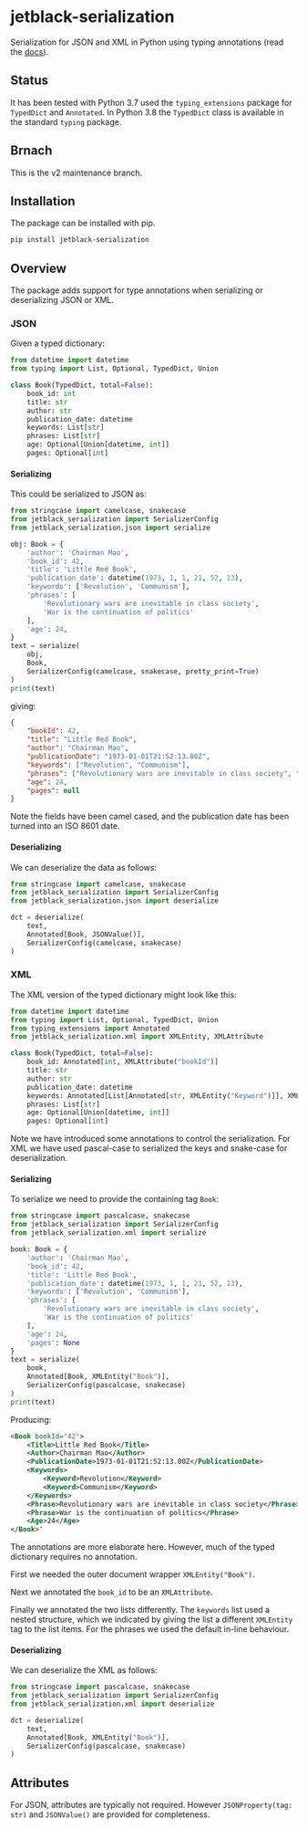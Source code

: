 # jetblack-serialization

Serialization for JSON and XML in Python using typing annotations
(read the [docs](https://rob-blackbourn.github.io/jetblack-serialization/)).

## Status

It has been tested with Python 3.7 used the `typing_extensions`
package for `TypedDict` and `Annotated`. In Python 3.8 the `TypedDict`
class is available in the standard `typing` package.

## Brnach

This is the v2 maintenance branch.

## Installation

The package can be installed with pip.

```bash
pip install jetblack-serialization
```

## Overview

The package adds support for type annotations when serializing or deserializing
JSON or XML.


### JSON

Given a typed dictionary:

```python
from datetime import datetime
from typing import List, Optional, TypedDict, Union

class Book(TypedDict, total=False):
    book_id: int
    title: str
    author: str
    publication_date: datetime
    keywords: List[str]
    phrases: List[str]
    age: Optional[Union[datetime, int]]
    pages: Optional[int]
```

#### Serializing

This could be serialized to JSON as:

```python
from stringcase import camelcase, snakecase
from jetblack_serialization import SerializerConfig
from jetblack_serialization.json import serialize

obj: Book = {
    'author': 'Chairman Mao',
    'book_id': 42,
    'title': 'Little Red Book',
    'publication_date': datetime(1973, 1, 1, 21, 52, 13),
    'keywords': ['Revolution', 'Communism'],
    'phrases': [
        'Revolutionary wars are inevitable in class society',
        'War is the continuation of politics'
    ],
    'age': 24,
}
text = serialize(
    obj,
    Book,
    SerializerConfig(camelcase, snakecase, pretty_print=True)
)
print(text)
```

giving:

```json
{
    "bookId": 42,
    "title": "Little Red Book",
    "author": "Chairman Mao",
    "publicationDate": "1973-01-01T21:52:13.00Z",
    "keywords": ["Revolution", "Communism"],
    "phrases": ["Revolutionary wars are inevitable in class society", "War is the continuation of politics"],
    "age": 24,
    "pages": null
}
```

Note the fields have been camel cased, and the publication date has been turned
into an ISO 8601 date.

#### Deserializing

We can deserialize the data as follows:

```python
from stringcase import camelcase, snakecase
from jetblack_serialization import SerializerConfig
from jetblack_serialization.json import deserialize

dct = deserialize(
    text,
    Annotated[Book, JSONValue()],
    SerializerConfig(camelcase, snakecase)
)
```

### XML

The XML version of the typed dictionary might look like this:

```python
from datetime import datetime
from typing import List, Optional, TypedDict, Union
from typing_extensions import Annotated
from jetblack_serialization.xml import XMLEntity, XMLAttribute

class Book(TypedDict, total=False):
    book_id: Annotated[int, XMLAttribute("bookId")]
    title: str
    author: str
    publication_date: datetime
    keywords: Annotated[List[Annotated[str, XMLEntity("Keyword")]], XMLEntity("Keywords")]
    phrases: List[str]
    age: Optional[Union[datetime, int]]
    pages: Optional[int]
```

Note we have introduced some annotations to control the serialization.
For XML we have used pascal-case to serialized the keys and snake-case
for deserialization.

#### Serializing

To serialize we need to provide the containing tag `Book`:

```python
from stringcase import pascalcase, snakecase
from jetblack_serialization import SerializerConfig
from jetblack_serialization.xml import serialize

book: Book = {
    'author': 'Chairman Mao',
    'book_id': 42,
    'title': 'Little Red Book',
    'publication_date': datetime(1973, 1, 1, 21, 52, 13),
    'keywords': ['Revolution', 'Communism'],
    'phrases': [
        'Revolutionary wars are inevitable in class society',
        'War is the continuation of politics'
    ],
    'age': 24,
    'pages': None
}
text = serialize(
    book,
    Annotated[Book, XMLEntity("Book")],
    SerializerConfig(pascalcase, snakecase)
)
print(text)
```

Producing:

```xml
<Book bookId="42">
    <Title>Little Red Book</Title>
    <Author>Chairman Mao</Author>
    <PublicationDate>1973-01-01T21:52:13.00Z</PublicationDate>
    <Keywords>
        <Keyword>Revolution</Keyword>
        <Keyword>Communism</Keyword>
    </Keywords>
    <Phrase>Revolutionary wars are inevitable in class society</Phrase>
    <Phrase>War is the continuation of politics</Phrase>
    <Age>24</Age>
</Book>'
```

The annotations are more elaborate here. However, much of the typed dictionary
requires no annotation.

First we needed the outer document wrapper `XMLEntity("Book")`.

Next we annotated the `book_id` to be an `XMLAttribute`.

Finally we annotated the two lists differently. The `keywords` list used
a nested structure, which we indicated by giving the list a different
`XMLEntity` tag to the list items. For the phrases we used the default
in-line behaviour.

#### Deserializing

We can deserialize the XML as follows:

```python
from stringcase import pascalcase, snakecase
from jetblack_serialization import SerializerConfig
from jetblack_serialization.xml import deserialize

dct = deserialize(
    text,
    Annotated[Book, XMLEntity("Book")],
    SerializerConfig(pascalcase, snakecase)
)
```

## Attributes

For JSON, attributes are typically not required. However
`JSONProperty(tag: str)` and `JSONValue()` are provided for
completeness.